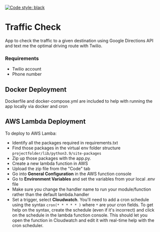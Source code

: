 [![Code style: black](https://img.shields.io/badge/code%20style-black-000000.svg)](https://github.com/psf/black)

# Traffic Check

App to check the traffic to a given destination using Google Directions API and text me the optimal driving route with Twilio.

### Requirements

- Twilio account
- Phone number

## Docker Deployment

Dockerfile and docker-compose.yml are included to help with running the app locally via docker and cron

## AWS Lambda Deployment
To deploy to AWS Lamba:

- Identify all the packages required in requirements.txt
- Find those packages in the virtual env folder structure `projectfolder/lib/python3.9/site-packages`
- Zip up those packages with the app.py. 
- Create a new lambda function in AWS
- Upload the zip file from the "Code" tab
- Go into **General Configuration** in the AWS function console
- Go to **Environment Variables** and set the variables from your local .env file
- Make sure you change the handler name to run your module/function rather than the default lambda.handler 
- Set a trigger, select **Cloudwatch**.  You'll need to add a cron schedule using the syntax `cron(* * * * * )` where `*` are your cron fields.  To get help on the syntax, create the schedule (even if it's incorrect) and click on the schedule in the lambda function console.  This should let you open the function in Cloudwatch and edit it with real-time help with the cron scheduler. 


